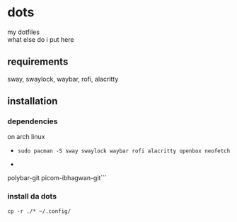 # dots
my dotfiles<br>
what else do i put here 


## requirements
sway, swaylock, waybar, rofi, alacritty
## installation
### dependencies
on arch linux
- `sudo pacman -S sway swaylock waybar rofi alacritty openbox neofetch`
- ```yay -S \ #(or the aur helper of your choice)
polybar-git picom-ibhagwan-git```
### install da dots
`cp -r ./* ~/.config/`
